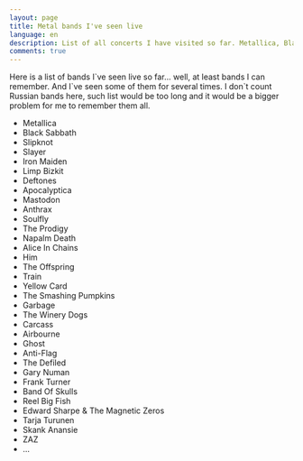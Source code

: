 ```yaml
---
layout: page
title: Metal bands I've seen live
language: en
description: List of all concerts I have visited so far. Metallica, Black Sabbath, Slipknot and more.
comments: true
---
```


Here is a list of bands I\`ve seen live so far... well, at least bands I can remember. And I\`ve seen some of them for several times. I don\`t count Russian bands here, such list would be too long and it would be a bigger problem for me to remember them all.

* Metallica
* Black Sabbath
* Slipknot
* Slayer
* Iron Maiden
* Limp Bizkit
* Deftones
* Apocalyptica
* Mastodon
* Anthrax
* Soulfly
* The Prodigy
* Napalm Death
* Alice In Chains
* Him
* The Offspring
* Train
* Yellow Card
* The Smashing Pumpkins
* Garbage
* The Winery Dogs
* Carcass
* Airbourne
* Ghost
* Anti-Flag
* The Defiled
* Gary Numan
* Frank Turner
* Band Of Skulls
* Reel Big Fish
* Edward Sharpe & The Magnetic Zeros
* Tarja Turunen
* Skank Anansie
* ZAZ
* ...